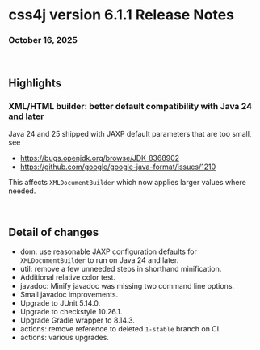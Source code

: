 # css4j version 6.1.1 Release Notes

### October 16, 2025

<br/>

## Highlights

### XML/HTML builder: better default compatibility with Java 24 and later

Java 24 and 25 shipped with JAXP default parameters that are too small, see

- https://bugs.openjdk.org/browse/JDK-8368902
- https://github.com/google/google-java-format/issues/1210

This affects `XMLDocumentBuilder` which now applies larger values where needed.

<br/>

## Detail of changes

- dom: use reasonable JAXP configuration defaults for `XMLDocumentBuilder` to
  run on Java 24 and later.
- util: remove a few unneeded steps in shorthand minification.
- Additional relative color test.
- javadoc: Minify javadoc was missing two command line options.
- Small javadoc improvements.
- Upgrade to JUnit 5.14.0.
- Upgrade to checkstyle 10.26.1.
- Upgrade Gradle wrapper to 8.14.3.
- actions: remove reference to deleted `1-stable` branch on CI.
- actions: various upgrades.
